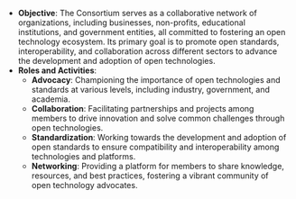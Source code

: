 - **Objective**: The Consortium serves as a collaborative network of organizations, including businesses, non-profits, educational institutions, and government entities, all committed to fostering an open technology ecosystem. Its primary goal is to promote open standards, interoperability, and collaboration across different sectors to advance the development and adoption of open technologies.
- **Roles and Activities**:
	- **Advocacy**: Championing the importance of open technologies and standards at various levels, including industry, government, and academia.
	- **Collaboration**: Facilitating partnerships and projects among members to drive innovation and solve common challenges through open technologies.
	- **Standardization**: Working towards the development and adoption of open standards to ensure compatibility and interoperability among technologies and platforms.
	- **Networking**: Providing a platform for members to share knowledge, resources, and best practices, fostering a vibrant community of open technology advocates.
